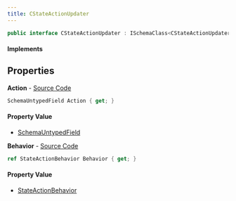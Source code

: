 ```yaml
---
title: CStateActionUpdater
---
```


```csharp
public interface CStateActionUpdater : ISchemaClass<CStateActionUpdater>, ISchemaField, ISchemaClass, INativeHandle
```

#### Implements

## Properties

**Action** - [Source Code](https://github.com/swiftly-solution/swiftlys2/blob/main/managed/src/SwiftlyS2.Generated/Schemas/Interfaces/CStateActionUpdater.cs#L17)

```csharp
SchemaUntypedField Action { get; }
```

#### Property Value

- [SchemaUntypedField](/docs/api/shared/schemas/schemauntypedfield)

**Behavior** - [Source Code](https://github.com/swiftly-solution/swiftlys2/blob/main/managed/src/SwiftlyS2.Generated/Schemas/Interfaces/CStateActionUpdater.cs#L19)

```csharp
ref StateActionBehavior Behavior { get; }
```

#### Property Value

- [StateActionBehavior](/docs/api/shared/schemadefinitions/stateactionbehavior)

